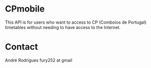CPmobile
========

This API is for users who want to access to CP (Comboios de Portugal) timetables
without needing to have access to the Internet.

Contact
========

André Rodrigues
fury252 at gmail
